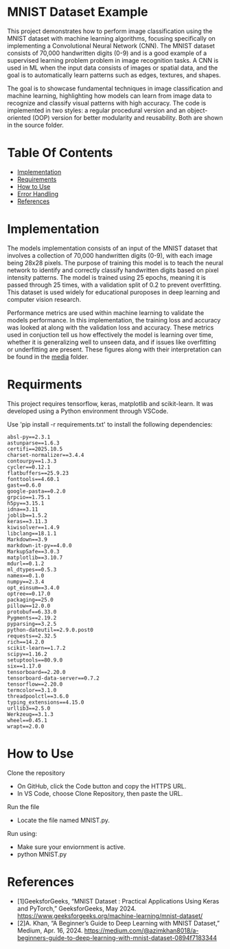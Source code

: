 # MNIST Dataset Example
This project demonstrates how to perform image classification using the MNIST dataset with machine learning algorithms, focusing specifically on implementing a Convolutional Neural Network (CNN). The MNIST dataset consists of 70,000 handwritten digits (0-9) and is a good example of a supervised learning problem problem in image recognition tasks. A CNN is used in ML when the input data consists of images or spatial data, and the goal is to automatically learn patterns such as edges, textures, and shapes. 

The goal is to showcase fundamental techniques in image classification and machine learning, highlighting how models can learn from image data to recognize and classify visual patterns with high accuracy. The code is implemented in two styles: a regular procedural version and an object-oriented (OOP) version for better modularity and reusability. Both are shown in the source folder.
# Table Of Contents
- [Implementation](#implementation)
- [Requirements](#requirments)
- [How to Use](#how-to-use)
- [Error Handling](#error-handling)
- [References](#references)
# Implementation
The models implementation consists of an input of the MNIST dataset that involves a collection of 70,000 handwritten digits (0-9), with each image being 28x28 pixels. The purpose of training this model is to teach the neural network to identify and correctly classify handwritten digits based on pixel intensity patterns. The model is trained using 25 epochs, meaning it is passed through 25 times, with a validation split of 0.2 to prevent overfitting. This dataset is used widely for educational puroposes in deep learning and computer vision research. 

Performance metrics are used within machine learning to validate the models performance. In this implementation, the training loss and accuracy was looked at along with the validation loss and accuracy. These metrics used in conjuction tell us how effectively the model is learning over time, whether it is generalizing well to unseen data, and if issues like overfitting or underfitting are present. These figures along with their interpretation can be found in the [media](#media) folder. 
# Requirments 
This project requires tensorflow, keras, matplotlib and scikit-learn. It was developed using a Python environment through VSCode.

Use 'pip install -r requirements.txt' to install the following dependencies:

```
absl-py==2.3.1
astunparse==1.6.3
certifi==2025.10.5
charset-normalizer==3.4.4
contourpy==1.3.3
cycler==0.12.1
flatbuffers==25.9.23
fonttools==4.60.1
gast==0.6.0
google-pasta==0.2.0
grpcio==1.75.1
h5py==3.15.1
idna==3.11
joblib==1.5.2
keras==3.11.3
kiwisolver==1.4.9
libclang==18.1.1
Markdown==3.9
markdown-it-py==4.0.0
MarkupSafe==3.0.3
matplotlib==3.10.7
mdurl==0.1.2
ml_dtypes==0.5.3
namex==0.1.0
numpy==2.3.4
opt_einsum==3.4.0
optree==0.17.0
packaging==25.0
pillow==12.0.0
protobuf==6.33.0
Pygments==2.19.2
pyparsing==3.2.5
python-dateutil==2.9.0.post0
requests==2.32.5
rich==14.2.0
scikit-learn==1.7.2
scipy==1.16.2
setuptools==80.9.0
six==1.17.0
tensorboard==2.20.0
tensorboard-data-server==0.7.2
tensorflow==2.20.0
termcolor==3.1.0
threadpoolctl==3.6.0
typing_extensions==4.15.0
urllib3==2.5.0
Werkzeug==3.1.3
wheel==0.45.1
wrapt==2.0.0
```
# How to Use
Clone the repository
- On GitHub, click the Code button and copy the HTTPS URL.
- In VS Code, choose Clone Repository, then paste the URL.

Run the file
- Locate the file named MNIST.py.

Run using:
- Make sure your enviornment is active.
- python MNIST.py

# References 
- [1]GeeksforGeeks, “MNIST Dataset : Practical Applications Using Keras and PyTorch,” GeeksforGeeks, May 2024. https://www.geeksforgeeks.org/machine-learning/mnist-dataset/
- [2]A. Khan, “A Beginner’s Guide to Deep Learning with MNIST Dataset,” Medium, Apr. 16, 2024. https://medium.com/@azimkhan8018/a-beginners-guide-to-deep-learning-with-mnist-dataset-0894f7183344
‌

